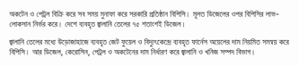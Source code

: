 অকটেন ও পেট্রল বিক্রি করে সব সময় মুনাফা করে সরকারি প্রতিষ্ঠান বিপিসি। মূলত ডিজেলের ওপর বিপিসির লাভ-লোকসান নির্ভর করে। দেশে ব্যবহৃত জ্বালানি তেলের ৭৫ শতাংশই ডিজেল।

জ্বালানি তেলের মধ্যে উড়োজাহাজে ব্যবহৃত জেট ফুয়েল ও বিদ্যুৎকেন্দ্রে ব্যবহৃত ফার্নেস অয়েলের দাম নিয়মিত সমন্বয় করে বিপিসি। আর ডিজেল, কেরোসিন, পেট্রল ও অকটেনের দাম নির্ধারণ করে জ্বালানি ও খনিজ সম্পদ বিভাগ।
